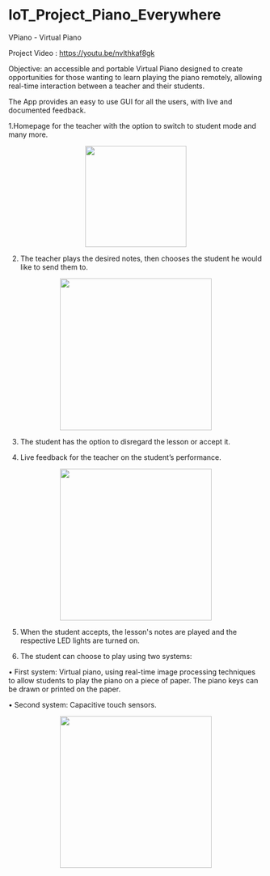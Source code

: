 # IoT_Project_Piano_Everywhere
VPiano - Virtual Piano

Project Video : https://youtu.be/nvlthkaf8gk

Objective: an accessible and portable Virtual Piano designed to create opportunities for those wanting to learn playing the
piano remotely, allowing real-time interaction between a teacher and their students.

The App provides an easy to use GUI for all the users, with live
and documented feedback.

1.Homepage for the teacher with the option to switch to student mode and many more.
<p align="center">
  <img src="https://user-images.githubusercontent.com/83713372/131476691-cfe51e80-19e1-4467-bf9c-c0a7ba1b9f10.jpg" width="200" title="">
</p>

2. The teacher plays the desired notes, then chooses the student he would like to send them to.
<p align="center">
  <img src="https://user-images.githubusercontent.com/83713372/131477561-a96184d2-11f8-4daa-acb9-0b869e275fd9.jpg" width="300" title="">
</p>

3. The student has the option to disregard the lesson or accept it.

4. Live feedback for the teacher on the student’s performance.
<p align="center">
  <img src="https://user-images.githubusercontent.com/83713372/131478124-55e121a6-3b76-41a7-a3c2-c5dd1215d2c0.jpg" width="300" title="">
</p>

5. When the student accepts, the lesson's notes are played and the
respective LED lights are turned on.

6. The student can choose to play using two systems:

• First system: Virtual piano, using real-time image processing techniques to
allow students to play the piano on a piece of paper. The piano keys can be
drawn or printed on the paper.

• Second system: Capacitive touch sensors.

<p align="center">
  <img src="https://user-images.githubusercontent.com/83713372/131478649-1664c3ed-a80c-4e54-9674-73b4e3f4dc93.jpeg" width="300" title="">
</p>













